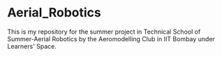# Aerial_Robotics
This is my repository for the summer project in Technical School of Summer-Aerial Robotics by the Aeromodelling Club in IIT Bombay under Learners' Space.
